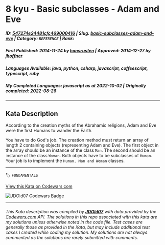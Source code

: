# 8 kyu - Basic subclasses - Adam and Eve

##### **ID**: [547274e24481cfc469000416](https://www.codewars.com/kata/547274e24481cfc469000416) | **Slug**: [basic-subclasses-adam-and-eve](https://www.codewars.com/kata/547274e24481cfc469000416) | **Category**: `REFERENCE` | **Rank**: <span style="color:white">8 kyu</span>

##### **First Published**: 2014-11-24 ***by*** [hansrusten](https://www.codewars.com/users/hansrusten) | **Approved**: 2014-12-27 ***by*** [jhoffner](https://www.codewars.com/users/jhoffner)

##### **Languages Available**: java, python, csharp, javascript, coffeescript, typescript, ruby

##### **My Completed Languages**: javascript ***as at*** 2022-10-02 | **Originally completed**: 2022-08-26

---

## Kata Description


According to the creation myths of the Abrahamic religions, Adam and Eve were the first Humans to wander the Earth.



You have to do God's job. The creation method must return an array of length 2 containing objects (representing Adam and Eve). The first object in the array should be an instance of the class `Man`. The second should be an instance of the class `Woman`. Both objects have to be subclasses of `Human`. Your job is to implement the ```Human, Man and Woman``` classes.



---


🏷 `FUNDAMENTALS`


[View this Kata on Codewars.com](https://www.codewars.com/kata/547274e24481cfc469000416)

![](https://www.codewars.com/users/jdold07/badges/large "JDOld07 Codewars Badge")

---

###### *This Kata description was compiled by [**JDOld07**](https://tpstech.dev) with data provided by the [Codewars.com](https://www.codewars.com) API.  The solutions in this repo associated with this kata are my solutions unless otherwise noted in the code file.  Test cases are generally those as provided in the Kata, but may include additional test cases I created while coding my solution.  My solutions are not always commented as the solutions are rarely submitted with comments.*

